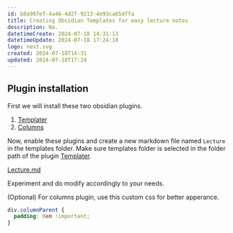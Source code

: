 ```yaml
---
id: b8a997ef-4a46-4d2f-9213-4e93ca65dffa
title: Creating Obsidian Templates for easy lecture notes
description: Na.
datetimeCreate: 2024-07-18 14:31:13
datetimeUpdate: 2024-07-18 17:24:18
logo: next.svg
created: 2024-07-18T14:31
updated: 2024-07-18T17:24
---
```


## Plugin installation

First we will install these two obsidian plugins.
1. [Templater](https://github.com/SilentVoid13/Templater)
2. [Columns](https://github.com/tnichols217/obsidian-columns)

Now, enable these plugins and create a new markdown file named `Lecture` in the templates folder. Make sure templates folder is selected in the folder path of the plugin [Templater](https://github.com/SilentVoid13/Templater).


[Lecture.md](https://gist.githubusercontent.com/heykapil/604fe36e06cea8c76d04b9f63d05706f/raw/3fad76ac3a52ad31ea88feb4dd8402e6ccf1fd3a/Lecture.md)

Experiment and do modify accordingly to your needs.


(Optional) For columns plugin, use this custom css for better apperance.

```css
div.columnParent {
  padding: 0em !important;
}
```
